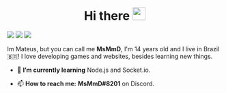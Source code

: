 <h1 align="center">Hi there <img src="https://raw.githubusercontent.com/kaueMarques/kaueMarques/master/hi.gif" width="30px"></h1>

<a href="https://replit.com/@MSMMD"><img src="https://img.shields.io/static/v1?label=Replit&message=MsMmD&color=blue&style=flat"></a>
<img src="https://img.shields.io/github/watchers/msmmd/msmmd?color=orange&label=Views">
<a href="https://discord.com/users/714960683967447050"><img src="https://img.shields.io/static/v1?label=Discord&message=MsMmD&color=4402dd&style=flat&logo=discord"></a>

Im Mateus, but you can call me **MsMmD**, I'm 14 years old and I live in Brazil🇧🇷! I love developing games and websites, besides learning new things.

- 🌱 **I’m currently learning** Node.js and Socket.io.

- 📫 **How to reach me:** __MsMmD#8201__ on Discord.
<p align=center>
  <img src="https://github-readme-stats.vercel.app/api?username=msmmd&show_icons=true&hide_border=true&count_private=true&include_all_commits=true&theme=radical" alt=""/>
</p>

